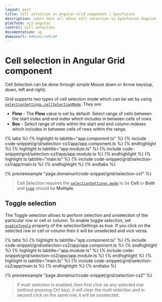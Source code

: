 ```yaml
---
layout: post
title: Cell selection in Angular Grid component | Syncfusion
description: Learn here all about Cell selection in Syncfusion Angular Grid component of Syncfusion Essential JS 2 and more.
platform: ej2-angular
control: Cell selection 
documentation: ug
domainurl: ##DomainURL##
---
```


# Cell selection in Angular Grid component

Cell Selection can be done through simple Mouse down or Arrow keys(up, down, left and right).

Grid supports two types of cell selection mode which can be set by using [`selectionSettings.cellSelectionMode`](https://ej2.syncfusion.com/angular/documentation/api/grid/selectionSettings/#cellselectionmode). They are:

* **Flow** - The **Flow** value is set by default.
Select range of cells between the start index and end index which includes in between cells of rows.
* **Box** - Select range of cells within the start and end column indexes which includes in between cells of rows within the range.

{% tabs %}
{% highlight ts tabtitle="app.component.ts" %}
{% include code-snippet/grid/selection-cs1/app/app.component.ts %}
{% endhighlight %}
{% highlight ts tabtitle="app.module.ts" %}
{% include code-snippet/grid/selection-cs1/app/app.module.ts %}
{% endhighlight %}
{% highlight ts tabtitle="main.ts" %}
{% include code-snippet/grid/selection-cs1/app/main.ts %}
{% endhighlight %}
{% endtabs %}
  
{% previewsample "page.domainurl/code-snippet/grid/selection-cs1" %}

> Cell Selection requires the [`selectionSettings.mode`](https://ej2.syncfusion.com/angular/documentation/api/grid/selectionSettings/#mode) to be **Cell** or  **Both** and [`type`](https://ej2.syncfusion.com/angular/documentation/api/grid/selectionSettings/#type) should be **Multiple**.

## Toggle selection

The Toggle selection allows to perform selection and unselection of the particular row or cell or column. To enable toggle selection, set [`enableToggle`](https://ej2.syncfusion.com/angular/documentation/api/grid/selectionSettings/#enabletoggle) property of the selectionSettings as true. If you click on the selected row or cell or column then it will be unselected and vice versa.

{% tabs %}
{% highlight ts tabtitle="app.component.ts" %}
{% include code-snippet/grid/selection-cs2/app/app.component.ts %}
{% endhighlight %}
{% highlight ts tabtitle="app.module.ts" %}
{% include code-snippet/grid/selection-cs2/app/app.module.ts %}
{% endhighlight %}
{% highlight ts tabtitle="main.ts" %}
{% include code-snippet/grid/selection-cs2/app/main.ts %}
{% endhighlight %}
{% endtabs %}
  
{% previewsample "page.domainurl/code-snippet/grid/selection-cs2" %}

> If multi selection is enabled, then first click on any selected row (without pressing Ctrl key), it will clear the multi selection and in second click on the same row, it will be unselected.